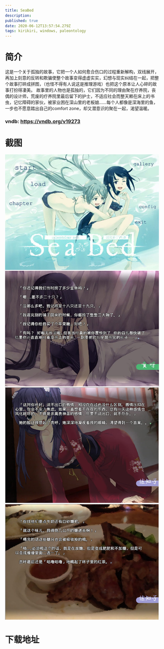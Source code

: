 ```yaml
---
title: SeaBed
description: 
published: true
date: 2020-06-12T13:57:54.279Z
tags: kirikiri, windows, paleontology
---
```


# 简介
这是一个关于孤独的故事，它把一个人如何愈合伤口的过程重新解构，双线展开，再加上刻意的反转和欺骗使整个故事变得虚虚实实，幻想与现实纠结在一起，把整个故事打碎成拼图，（也怪不得有人说这是推理游戏）也把这个原本让人心碎的故事打扮得凄美。
故事里的人物也是孤独的，它们因为不同的理由聚在疗养院，丧偶的设计师，荒废的疗养院里最后留下的护士，不适应社会而整天赖在床上的书虫，记忆障碍的家伙，被家业困在深山里的老板娘……每个人都像是深海里的鱼，一步也不愿意踏出自己的comfort zone，却又潜意识的聚在一起，渴望温暖。

### vndb: https://vndb.org/v19273

# 截图
![1.jpg](/pic/seabed/1.jpg)
![2.jpg](/pic/seabed/2.jpg)
![3.jpg](/pic/seabed/3.jpg)
![4.jpg](/pic/seabed/4.jpg)
# 下载地址